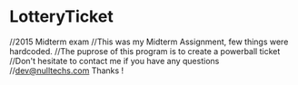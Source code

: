 # LotteryTicket
//2015 Midterm exam
//This was my Midterm Assignment, few things were hardcoded.
//The puprose of this program is to create a powerball ticket
//Don't hesitate to contact me if you have any questions
//dev@nulltechs.com
Thanks !
